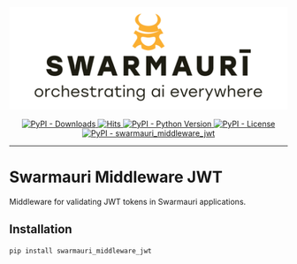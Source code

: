 ![Swamauri Logo](https://github.com/swarmauri/swarmauri-sdk/blob/3d4d1cfa949399d7019ae9d8f296afba773dfb7f/assets/swarmauri.brand.theme.svg)

<p align="center">
    <a href="https://pypi.org/project/swarmauri_middleware_jwt/">
        <img src="https://img.shields.io/pypi/dm/swarmauri_middleware_jwt" alt="PyPI - Downloads"/>
    </a>
    <a href="https://hits.sh/github.com/swarmauri/swarmauri-sdk/tree/master/pkgs/standards/swarmauri_middleware_jwt/">
        <img alt="Hits" src="https://hits.sh/github.com/swarmauri/swarmauri-sdk/tree/master/pkgs/standards/swarmauri_middleware_jwt.svg"/>
    </a>
    <a href="https://pypi.org/project/swarmauri_middleware_jwt/">
        <img src="https://img.shields.io/pypi/pyversions/swarmauri_middleware_jwt" alt="PyPI - Python Version"/>
    </a>
    <a href="https://pypi.org/project/swarmauri_middleware_jwt/">
        <img src="https://img.shields.io/pypi/l/swarmauri_middleware_jwt" alt="PyPI - License"/>
    </a>
    <a href="https://pypi.org/project/swarmauri_middleware_jwt/">
        <img src="https://img.shields.io/pypi/v/swarmauri_middleware_jwt?label=swarmauri_middleware_jwt&color=green" alt="PyPI - swarmauri_middleware_jwt"/>
    </a>
</p>

---

# Swarmauri Middleware JWT

Middleware for validating JWT tokens in Swarmauri applications.

## Installation

```bash
pip install swarmauri_middleware_jwt
```

